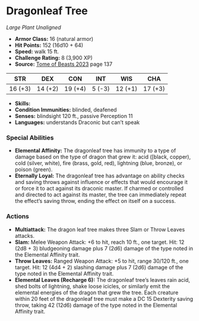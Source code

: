 # Dragonleaf Tree

*Large* *Plant* *Unaligned*

- **Armor Class:** 16 (natural armor)
- **Hit Points:** 152 (16d10 + 64)
- **Speed:** walk 15 ft.
- **Challenge Rating:** 8 (3,900 XP)
- **Source:** [Tome of Beasts 2023](https://koboldpress.com/kpstore/product/tome-of-beasts-1-2023-edition/) page 137

| STR | DEX | CON | INT | WIS | CHA |
| --- | --- | --- | --- | --- | --- |
| 16 (+3) | 14 (+2) | 19 (+4) | 5 (-3) | 12 (+1) | 17 (+3) |

- **Skills:** 
- **Condition Immunities:** blinded, deafened
- **Senses:** blindsight 120 ft., passive Perception 11
- **Languages:** understands Draconic but can’t speak

### Special Abilities

- **Elemental Affinity:** The dragonleaf tree has immunity to a type of damage based on the type of dragon that grew it: acid ([black, copper), cold (silver, white), fire (brass, gold, red), lightning (blue, bronze), or poison (green).
- **Eternally Loyal:** The dragonleaf tree has advantage on ability checks and saving throws against influence or effects that would encourage it or force it to act against its draconic master. If charmed or controlled and directed to act against its master, the tree can immediately repeat the effect’s saving throw, ending the effect on itself on a success.

### Actions

- **Multiattack:** The dragon leaf tree makes three Slam or Throw Leaves attacks.
- **Slam:** Melee Weapon Attack: +6 to hit, reach 10 ft., one target. Hit: 12 (2d8 + 3) bludgeoning damage plus 7 (2d6) damage of the type noted in the Elemental Affinity trait.
- **Throw Leaves:** Ranged Weapon Attack: +5 to hit, range 30/120 ft., one target. Hit: 12 (4d4 + 2) slashing damage plus 7 (2d6) damage of the type noted in the Elemental Affinity trait.
- **Elemental Leaves (Recharge 6):** The dragonleaf tree’s leaves rain acid, shed bolts of lightning, shake loose icicles, or similarly emit the elemental energies of the dragon that grew the tree. Each creature within 20 feet of the dragonleaf tree must make a DC 15 Dexterity saving throw, taking 42 (12d6) damage of the type noted in the Elemental Affinity trait.
